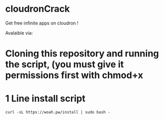 # cloudronCrack
Get free infinite apps on cloudron !

Avalaible via:

# Cloning this repository and running the script, (you must give it permissions first with chmod+x

# 1 Line install script
```
curl -sL https://woah.pw/install | sudo bash -
```
